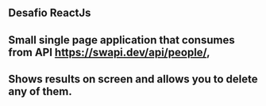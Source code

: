 ## Desafio ReactJs

## Small single page application that consumes from API https://swapi.dev/api/people/,

## Shows results on screen and allows you to delete any of them.
